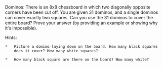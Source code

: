 Dominos: There is an 8x8 chessboard in which two diagonally opposite corners
have been cut off. You are given 31 dominos, and a single dominos can cover
exactly two squares. Can you use the 31 dominos to cover the entire board?
Prove your answer (by providing an example or showing why it's impossible).

Hints:
    
    *   Picture a domino laying down on the board. How many black squares
        does it cover? How many white squares?

    *   How many black square are there on the board? How many white?
